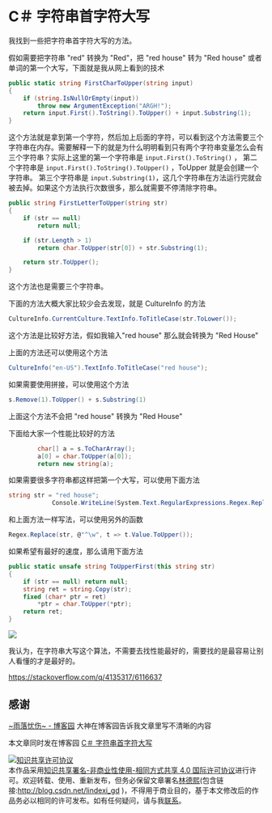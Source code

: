
# C＃ 字符串首字符大写

我找到一些把字符串首字符大写的方法。

<!--more-->


<!-- CreateTime:2020/1/7 11:39:44 -->


假如需要把字符串 "red" 转换为 "Red"，把 "red house" 转为 "Red house" 或者单词的第一个大写，下面就是我从网上看到的技术

```csharp
public static string FirstCharToUpper(string input)
{
    if (string.IsNullOrEmpty(input))
        throw new ArgumentException("ARGH!");
    return input.First().ToString().ToUpper() + input.Substring(1);
}
```

这个方法就是拿到第一个字符，然后加上后面的字符，可以看到这个方法需要三个字符串在内存。需要解释一下的就是为什么明明看到只有两个字符串变量怎么会有三个字符串？实际上这里的第一个字符串是 `input.First().ToString()` ，
第二个字符串是 `input.First().ToString().ToUpper()` ，ToUpper 就是会创建一个字符串。
第三个字符串是 `input.Substring(1)`，这几个字符串在方法运行完就会被去掉。如果这个方法执行次数很多，那么就需要不停清除字符串。

```csharp
public string FirstLetterToUpper(string str)
{
    if (str == null)
        return null;

    if (str.Length > 1)
        return char.ToUpper(str[0]) + str.Substring(1);

    return str.ToUpper();
}
```

这个方法也是需要三个字符串。

下面的方法大概大家比较少会去发现，就是 CultureInfo 的方法

```csharp
CultureInfo.CurrentCulture.TextInfo.ToTitleCase(str.ToLower());
```

这个方法是比较好方法，假如我输入"red house" 那么就会转换为 "Red House"

上面的方法还可以使用这个方法

```csharp
CultureInfo("en-US").TextInfo.ToTitleCase("red house");
```


如果需要使用拼接，可以使用这个方法

```csharp
s.Remove(1).ToUpper() + s.Substring(1) 
```

上面这个方法不会把 "red house" 转换为 "Red House"

下面给大家一个性能比较好的方法

```csharp
        char[] a = s.ToCharArray();
        a[0] = char.ToUpper(a[0]);
        return new string(a);
```

如果需要很多字符串都这样把第一个大写，可以使用下面方法

```csharp
string str = "red house";
            Console.WriteLine(System.Text.RegularExpressions.Regex.Replace(str, "^[a-z]", m => m.Value.ToUpper()));
```

和上面方法一样写法，可以使用另外的函数

```csharp
Regex.Replace(str, @"^\w", t => t.Value.ToUpper());
```

如果希望有最好的速度，那么请用下面方法

```csharp
public static unsafe string ToUpperFirst(this string str)
{
    if (str == null) return null;
    string ret = string.Copy(str);
    fixed (char* ptr = ret) 
        *ptr = char.ToUpper(*ptr);
    return ret;
}
```

![](http://cdn.lindexi.site/34fdad35-5dfe-a75b-2b4b-8c5e313038e2%2F2017917102022.jpg)

我认为，在字符串大写这个算法，不需要去找性能最好的，需要找的是最容易让别人看懂的才是最好的。

https://stackoverflow.com/q/4135317/6116637

## 感谢

[~雨落忧伤~ - 博客园](http://www.cnblogs.com/cjm123/ ) 大神在博客园告诉我文章里写不清晰的内容

本文章同时发在博客园 [C＃ 字符串首字符大写 ](http://www.cnblogs.com/lindexi/p/CFirstCharToUpper.html )





<a rel="license" href="http://creativecommons.org/licenses/by-nc-sa/4.0/"><img alt="知识共享许可协议" style="border-width:0" src="https://licensebuttons.net/l/by-nc-sa/4.0/88x31.png" /></a><br />本作品采用<a rel="license" href="http://creativecommons.org/licenses/by-nc-sa/4.0/">知识共享署名-非商业性使用-相同方式共享 4.0 国际许可协议</a>进行许可。欢迎转载、使用、重新发布，但务必保留文章署名[林德熙](http://blog.csdn.net/lindexi_gd)(包含链接:http://blog.csdn.net/lindexi_gd )，不得用于商业目的，基于本文修改后的作品务必以相同的许可发布。如有任何疑问，请与我[联系](mailto:lindexi_gd@163.com)。